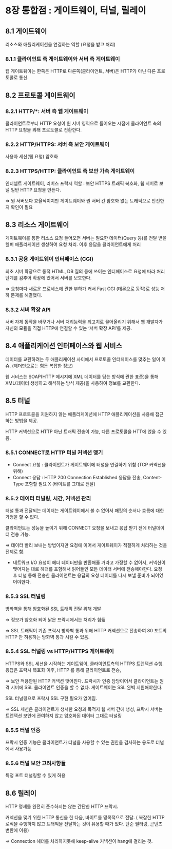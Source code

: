 # 8장 통합점 : 게이트웨이, 터널, 릴레이

## 8.1 게이트웨이

리소스와 애플리케이션을 연결하는 역할 (요청을 받고 처리)

### 8.1.1 클라이언트 측 게이트웨이와 서버 측 게이트웨이

웹 게이트웨이는 한쪽은 HTTP로 다른쪽(클라이언트, 서버)은 HTTP가 아닌 다른 프로토콜로 통신.

## 8.2 프로토콜 게이트웨이

### 8.2.1 HTTP/\*: 서버 측 웹 게이트웨이

클라이언트로부터 HTTP 요청이 원 서버 영역으로 들어오는 시점에 클라이언트 측의 HTTP 요청을 외래 프로토콜로 전환한다.

### 8.2.2 HTTP/HTTPS: 서버 측 보안 게이트웨이

사용자 세션(웹 요청) 암호화

### 8.2.3 HTTPS/HTTP: 클라이언트 측 보안 가속 게이트웨이

인터셉트 게이트웨이, 리버스 프락시 역할 : 보안 HTTPS 트래픽 복호화, 웹 서버로 보낼 일반 HTTP 요청을 만든다.

⇒ 원 서버보다 효율적이지만 게이트웨이와 원 서버 간 암호화 없는 트래픽으로 안전한지 확인이 필요

## 8.3 리소스 게이트웨이

게이트웨이를 통한 리소스 요청 들어오면 서버는 필요한 데이터(Query 등)를 전달 받을 헬퍼 애플리케이션 생성하여 요청 처리. 이후 응답을 클라이언트에게 처리

### 8.3.1 공용 게이트웨이 인터페이스 (CGI)

최초 서버 확장으로 동적 HTML, DB 질의 등에 쓰이는 인터페이스로 요청에 따라 처리 단계를 감추어 확장에 있어서 서버를 보호한다.

⇒ 요청마다 새로운 프로세스에 관한 부하가 커서 Fast CGI (데몬으로 동작)로 성능 저하 문제를 해결했다.

### 8.3.2 서버 확장 API

서버 자체 동작을 바꾸거나 서버 처리능력을 최고치로 끌어올리기 위해서 웹 개발자가 자신의 모듈을 직접 HTTP에 연결할 수 있는 ‘서버 확장 API’를 제공.

## 8.4 애플리케이션 인터페이스와 웹 서비스

데이터를 교환하려는 두 애플리케이션 사이에서 프로토콜 인터페이스를 맞추는 일이 이슈. (헤더만으로는 힘든 복잡한 정보)

웹 서비스는 SOAP(HTTP 메시지에 XML 데이터를 담는 방식에 관한 표준)을 통해 XML(데이터 생성하고 해석하는 방식 제공)을 사용하여 정보를 교환한다.

## 8.5 터널

HTTP 프로토콜을 지원하지 않는 애플리케이션에 HTTP 애플리케이션을 사용해 접근하는 방법을 제공.

HTTP 커넥션으로 HTTP 아닌 트래픽 전송이 가능, 다른 프로토콜을 HTT에 얹을 수 있음.

### 8.5.1 CONNECT로 HTTP 터널 커넥션 맺기

- Connect 요청 : 클라이언트가 게이트웨이에 터널을 연결하기 위함 (TCP 커넥션을 위해)
- Connect 응답 : HTTP 200 Connection Established 응답을 전송, Content-Type 포함할 필요 X (바이트를 그대로 전달)

### 8.5.2 데이터 터널링, 시간, 커넥션 관리

터널 통과 전달되는 데이터는 게이트웨이에서 볼 수 없어서 패킷의 순서나 흐름에 대한 가정을 할 수 없다.

클라이언트는 성능을 높이기 위해 CONNECT 요청을 보내고 응답 받기 전에 터널데이터 전송 가능.

⇒ 데이터 빨리 보내는 방법이지만 요청에 이어서 게이트웨이가 적절하게 처리하는 것을 전제로 함.

- 네트워크 I/O 요청이 헤더 데이터만을 반환해줄 거라고 가정할 수 없어서, 커넥션이 맺어지는 대로 헤더를 포함해서 읽어들인 모든 데이터 서버에 전송해야한다. 요청 후 터널 통해 전송한 클라이언트는 응답의 요청 데이터를 다시 보낼 준비가 되어있어야한다.

### 8.5.3 SSL 터널링

방화벽을 통해 암호화된 SSL 트래픽 전달 위해 개발

⇒ 정보가 암호화 되어 낡은 프락시에서는 처리가 힘듦

⇒ SSL 트래픽이 기존 프락시 방화벽 통과 위해 HTTP 커넥션으로 전송하여 80 포트의 HTTP 만 혀용하는 방화벽 통과 시킬 수 있음.

### 8.5.4 SSL 터널링 vs HTTP/HTTPS 게이트웨이

HTTPS와 SSL 세션을 시작하는 게이트웨이, 클라이언트측의 HTTPS 트랜잭션 수행. 응답은 프락시 복호화 이후, HTTP 를 통해 클라이언트로 전송,

⇒ 보안 적용안된 HTTP 커넥션 맺어진다. 프락시가 인증 담당이어서 클라이언트는 원격 서버에 SSL 클라이언트 인증을 할 수 없다. 게이트웨이는 SSL 완벽 지원해야한다.

SSL 터널링으로 프락시 SSL 구현 필요가 없어짐.

⇒ SSL 세션은 클라이언트가 생서한 요청과 목적지 웹 서버 간에 생성, 프락시 서버는 트랜잭션 보안에 관여하지 않고 암호화된 데이터 그대로 터널링

### 8.5.5 터널 인증

프락시 인증 기능은 클라이언트가 터널을 사용할 수 있는 권한을 검사하는 용도로 터널에서 사용가능

### 8.5.6 터널 보안 고려사항들

특정 포트 터널링할 수 있게 허용

## 8.6 릴레이

HTTP 명세를 완전히 준수하지는 않는 간단한 HTTP 프락시.

커넥션을 맺기 위한 HTTP 통신을 한 다음, 바이트를 맹목적으로 전달. ( 복잡한 HTTP 로직을 수행하지 않고 트래픽을 전달하는 것이 유용할 때가 있다. 단순 필터링, 콘텐츠 변환에 이용)

⇒ Connection 헤더를 처리하지못해 keep-alive 커넥션이 hang에 걸리는 것.
